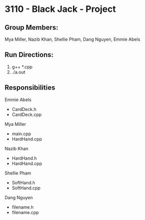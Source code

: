 # **3110 - Black Jack - Project**

## Group Members: 
Mya Miller, Nazib Khan, Shellie Pham, Dang Nguyen, Emmie Abels

## Run Directions:
1. g++ *.cpp
2. ./a.out

## Responsibilities
Emmie Abels
- CardDeck.h
- CardDeck.cpp

Mya Miller
- main.cpp
- HardHand.cpp

Nazib Khan
- HardHand.h
- HardHand.cpp

Shellie Pham
- SoftHand.h
- SoftHand.cpp

Dang Nguyen
- filename.h
- filename.cpp
